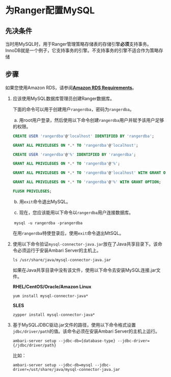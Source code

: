 # 为Ranger配置MySQL

## 先决条件

当时用MySQL时，用于Ranger管理策略存储表的存储引擎**必须**支持事务。InnoDB就是一个例子，它支持事务的引擎。不支持事务的引擎不适合作为策略存储

## 步骤

如果您使用Amazon RDS，请参阅[**Amazon RDS Requirements**](../04-Amaz-RDS-reqirements/README.md)。

1. 应该使用MySQL数据库管理员创建Ranger数据库。

   下面的命令可以用于创建用户`rangerdba`，密码为`rangerdba`。

   ​	a. 用root用户登录，然后使用以下命令创建`rangerdba`用户并赋予该用户足够的权限。	

   ```sql
   CREATE USER 'rangerdba'@'localhost' IDENTIFIED BY 'rangerdba';
   
   GRANT ALL PRIVILEGES ON *.* TO 'rangerdba'@'localhost';
   
   CREATE USER 'rangerdba'@'%' IDENTIFIED BY 'rangerdba';
   
   GRANT ALL PRIVILEGES ON *.* TO 'rangerdba'@'%';
   
   GRANT ALL PRIVILEGES ON *.* TO 'rangerdba'@'localhost' WITH GRANT OPTION;
   
   GRANT ALL PRIVILEGES ON *.* TO 'rangerdba'@'%' WITH GRANT OPTION;
   
   FLUSH PRIVILEGES;
   ```

   ​	b. 用`exit`命令退出MySQL。

   ​	c. 现在，您应该能用以下命令以`rangerdba`用户连接数据库。

   ​	   `mysql -u rangerdba -prangerdba`

   ​	   在用`rangerdba`特使登录后，使用`exit`命令退出MtSQL。

2. 使用以下命令验证`mysql-connector-java.jar`放在了Java共享目录下。该命令必须运行于安装Ambari Server的主机上。

   ```shell
   ls /usr/share/java/mysql-connector-java.jar
   ```

   如果在Java共享目录中没有该文件，使用以下命令去安装MySQL连接.jar文件。

   **RHEL/CentOS/Oracle/Amazon Linux**

   ```shell
   yum install mysql-connector-java*
   ```

   **SLES**

   ```shell
   zypper install mysql-connector-java*
   ```

3. 基于MySQLJDBC驱动.jar文件的路径，使用以下命令格式设置`jdbc/driver/path`的值。该命令必须在安装Ambari Server的主机上运行。

   ```shell
   ambari-server setup --jdbc-db={database-type} --jdbc-driver={/jdbc/driver/path}
   ```

   比如：

   ```shell
   ambari-server setup --jdbc-db=mysql --jdbc-driver=/ust/share/java/mysql-connector-java.jar
   ```
